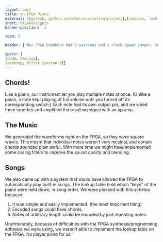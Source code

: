 ```yaml
---
layout: post
title: An FPGA Piano
external: [[github, github.com/mdelrosa/cafinalproject],[compass, 'wikis.olin.edu/ca/doku.php?id=projects:fpga_piano']]
short: blinkenlights
banner-position: .3

team: 5

header: ['Our FPGA breakout had 8 switches and a clock speed jumper. So we turned it into a 3 octave piano.','Two of those octaves were kind of by accident. It was only after we had programmed the FPGA and wired up the speaker that we realized we could change the octave of the notes by moving the clock multiplier jumper on the FPGA breakout board.']

specs: [
[code, Verilog],
[desktop, Xilink Spartan-3]]
---
```


## Chords!

Like a piano, our instrument let you play multiple notes at once. (Unlike a piano, a note kept playing at full volume until you turned off its corresponding switch.) Each note had its own output pin, and we wired them together and amplified the resulting signal with an op amp.

## The Music

We generated the waveforms right on the FPGA, so they were square waves. This meant that individual notes weren't very musical, and certain chords sounded plain awful. With more time we might have implemented some analog filters to improve the sound quality and blending.

## Songs

We also came up with a system that would have allowed the FPGA to automatically play built-in songs. The lookup table held which "keys" of the piano were held down, in song order. We were pleased with this schema because:
1. It was simple and easily implemented. (the most important thing)
1. Encoded songs could have chords.
1. Notes of arbitrary length could be encoded by just repeating notes.

Unofrtunately, because of difficulties with the FPGA synthesis/programming software we were using, we weren't able to implement the lookup table on the FPGA. No player piano for us.